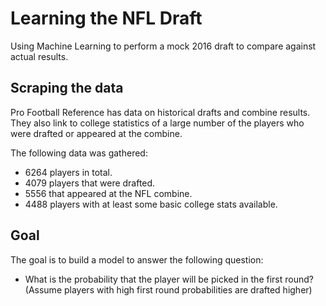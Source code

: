 # Learning the NFL Draft

Using Machine Learning to perform a mock 2016 draft to compare against actual results.

## Scraping the data
Pro Football Reference has data on historical drafts and combine results. They also link to college statistics of a large number of the players who were drafted or appeared at the combine.

The following data was gathered:
- 6264 players in total.
- 4079 players that were drafted.
- 5556 that appeared at the NFL combine.
- 4488 players with at least some basic college stats available.

## Goal
The goal is to build a model to answer the following question:
- What is the probability that the player will be picked in the first round? (Assume players with high first round probabilities are drafted higher)